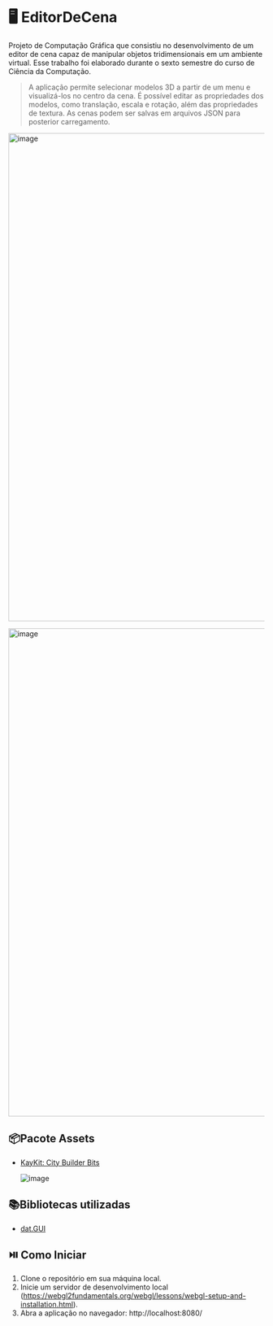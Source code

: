 # 🖥️ EditorDeCena
Projeto de Computação Gráfica que consistiu no desenvolvimento de um editor de cena capaz de manipular objetos tridimensionais em um ambiente virtual. Esse trabalho foi elaborado durante o sexto semestre do curso de Ciência da Computação.

> A aplicação permite selecionar modelos 3D a partir de um menu e visualizá-los no centro da cena. É possível editar as propriedades dos modelos, como translação, escala e rotação, além das propriedades de textura. As cenas podem ser salvas em arquivos JSON para posterior carregamento.


<img width="960" alt="image" src="https://github.com/Caroline-Camargo/EditorDeCena/assets/88254161/1ceb7f83-6c33-4360-84b9-33b6a0a1ca6c">

>    

<img width="960" alt="image" src="https://github.com/Caroline-Camargo/EditorDeCena/assets/88254161/3b786f7f-c291-47d9-a930-2e7c88527839">


## 📦Pacote Assets
- [KayKit: City Builder Bits](https://kaylousberg.itch.io/city-builder-bits)
  
  ![image](https://github.com/Caroline-Camargo/EditorDeCena/assets/88254161/9a07691f-1a60-42bc-96b5-4d5e852e6f07)


## 📚Bibliotecas utilizadas
- [dat.GUI](https://github.com/dataarts/dat.gui)

## ⏯️ Como Iniciar
1. Clone o repositório em sua máquina local.
2. Inicie um servidor de desenvolvimento local (https://webgl2fundamentals.org/webgl/lessons/webgl-setup-and-installation.html).
3. Abra a aplicação no navegador: http://localhost:8080/

